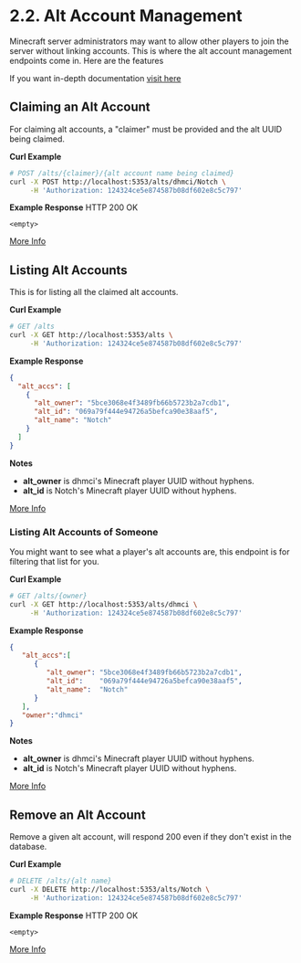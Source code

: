 # 2.2. Alt Account Management
Minecraft server administrators may want to allow other players to join the
server without linking accounts. This is where the alt account
management endpoints come in. Here are the features


If you want in-depth documentation [visit here](./endpoints/Alt%20Accounts.md)

## Claiming an Alt Account
For claiming alt accounts, a "claimer" must be provided and the alt UUID being
claimed.

__Curl Example__
```sh
# POST /alts/{claimer}/{alt account name being claimed}
curl -X POST http://localhost:5353/alts/dhmci/Notch \
     -H 'Authorization: 124324ce5e874587b08df602e8c5c797'
```

__Example Response__
HTTP 200 OK
```
<empty>
```

[More Info](https://github.com/dylhack/mcauth/blob/production/docs/endpoints/Alt%20Accounts.md#post-altsownerplayer-name)


## Listing Alt Accounts
This is for listing all the claimed alt accounts.

__Curl Example__
```sh
# GET /alts
curl -X GET http://localhost:5353/alts \
     -H 'Authorization: 124324ce5e874587b08df602e8c5c797'
```

__Example Response__
```json
{
  "alt_accs": [
    {
      "alt_owner": "5bce3068e4f3489fb66b5723b2a7cdb1",
      "alt_id": "069a79f444e94726a5befca90e38aaf5",
      "alt_name": "Notch"
    }
  ]
}
```

__Notes__
 * **alt_owner** is dhmci's Minecraft player UUID without hyphens.
 * **alt_id** is Notch's Minecraft player UUID without hyphens.

[More Info](https://github.com/dylhack/mcauth/blob/production/docs/endpoints/Alt%20Accounts.md#get-alts)


### Listing Alt Accounts of Someone
You might want to see what a player's alt accounts are, this endpoint is
for filtering that list for you.

__Curl Example__
```sh
# GET /alts/{owner}
curl -X GET http://localhost:5353/alts/dhmci \
     -H 'Authorization: 124324ce5e874587b08df602e8c5c797'
```

__Example Response__

```json
{
   "alt_accs":[
      {
         "alt_owner": "5bce3068e4f3489fb66b5723b2a7cdb1",
         "alt_id":    "069a79f444e94726a5befca90e38aaf5",
         "alt_name":  "Notch"
      }
   ],
   "owner":"dhmci"
}
```

__Notes__
 * **alt_owner** is dhmci's Minecraft player UUID without hyphens.
 * **alt_id** is Notch's Minecraft player UUID without hyphens.

[More Info](https://github.com/dylhack/mcauth/blob/production/docs/endpoints/Alt%20Accounts.md#get-altsowner)


## Remove an Alt Account
Remove a given alt account, will respond 200 even if they don't exist in the
database.


__Curl Example__
```sh
# DELETE /alts/{alt name}
curl -X DELETE http://localhost:5353/alts/Notch \
     -H 'Authorization: 124324ce5e874587b08df602e8c5c797'
```

__Example Response__
HTTP 200 OK
```
<empty>
```

[More Info](https://github.com/dylhack/mcauth/blob/production/docs/endpoints/Alt%20Accounts.md#delete-altsalt-name)
